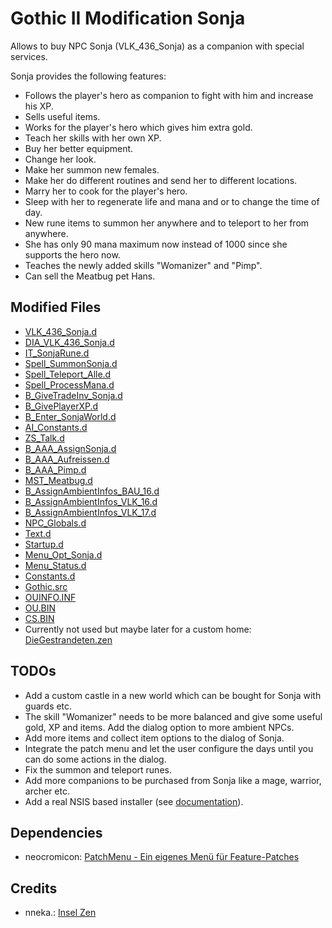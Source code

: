 # Gothic II Modification Sonja

Allows to buy NPC Sonja (VLK_436_Sonja) as a companion with special services.

Sonja provides the following features:

* Follows the player's hero as companion to fight with him and increase his XP.
* Sells useful items.
* Works for the player's hero which gives him extra gold.
* Teach her skills with her own XP.
* Buy her better equipment.
* Change her look.
* Make her summon new females.
* Make her do different routines and send her to different locations.
* Marry her to cook for the player's hero.
* Sleep with her to regenerate life and mana and or to change the time of day.
* New rune items to summon her anywhere and to teleport to her from anywhere.
* She has only 90 mana maximum now instead of 1000 since she supports the hero now.
* Teaches the newly added skills "Womanizer" and "Pimp".
* Can sell the Meatbug pet Hans.

## Modified Files

* [VLK_436_Sonja.d](./_work/Data/Scripts/Content/Story/Dialoge/VLK_436_Sonja.d)
* [DIA_VLK_436_Sonja.d](./_work/Data/Scripts/Content/Story/NPC/DIA_VLK_436_Sonja.d)
* [IT_SonjaRune.d](./_work/Data/Scripts/Content/Items/IT_SonjaRune.d)
* [Spell_SummonSonja.d](./_work/Data/Scripts/Content/AI/Magic/Spells/Spell_SummonSonja.d)
* [Spell_Teleport_Alle.d](./_work/Data/Scripts/Content/AI/Magic/Spells/Spell_Teleport_Alle.d)
* [Spell_ProcessMana.d](./_work/Data/Scripts/Content/AI/Magic/Spell_ProcessMana.d)
* [B_GiveTradeInv_Sonja.d](./_work/Data/Scripts/Content/Story/B_GiveTradeInv/B_GiveTradeInv_Sonja.d)
* [B_GivePlayerXP.d](./_work/Data/Scripts/Content/Story/B_Story/B_GivePlayerXP.d)
* [B_Enter_SonjaWorld.d](./_work/Data/Scripts/Content/Story/B_Story/B_Enter_SonjaWorld.d)
* [AI_Constants.d](./_work/Data/Scripts/Content/AI/AI_Intern/AI_Constants.d)
* [ZS_Talk.d](./_work/Data/Scripts/Content/AI/Human/ZS_Human/ZS_Talk.d)
* [B_AAA_AssignSonja.d](./_work/Data/Scripts/Content/Story/B_AssignAmbientInfos/B_AAA_AssignSonja.d)
* [B_AAA_Aufreissen.d](./_work/Data/Scripts/Content/Story/B_AssignAmbientInfos/B_AAA_Aufreissen.d)
* [B_AAA_Pimp.d](./_work/Data/Scripts/Content/Story/B_AssignAmbientInfos/B_AAA_Pimp.d)
* [MST_Meatbug.d](./_work/Data/Scripts/Content/Story/NPC/Monster/MST_Meatbug.d)
* [B_AssignAmbientInfos_BAU_16.d](./_work/Data/Scripts/Content/Story/B_AssignAmbientInfos/B_AssignAmbientInfos_BAU_16.d)
* [B_AssignAmbientInfos_VLK_16.d](./_work/Data/Scripts/Content/Story/B_AssignAmbientInfos/B_AssignAmbientInfos_VLK_16.d)
* [B_AssignAmbientInfos_VLK_17.d](./_work/Data/Scripts/Content/Story/B_AssignAmbientInfos/B_AssignAmbientInfos_VLK_17.d)
* [NPC_Globals.d](./_work/Data/Scripts/Content/Story/NPC_Globals.d)
* [Text.d](./_work/Data/Scripts/Content/Story/Text.d)
* [Startup.d](./_work/Data/Scripts/Content/Story/Startup.d)
* [Menu_Opt_Sonja.d](./_work/Data/Scripts/System/MENU/Menu_Opt_Sonja.d)
* [Menu_Status.d](./_work/Data/Scripts/System/MENU/Menu_Status.d)
* [Constants.d](./_work/Data/Scripts/Content/_intern/Constants.d)
* [Gothic.src](./_work/Data/Scripts/Content/Gothic.src)
* [OUINFO.INF](./_work/Data/Scripts/_compiled/OUINFO.INF)
* [OU.BIN](./_work/Data/Scripts/content/CUTSCENE/OU.BIN)
* [CS.BIN](./_work/Data/Scripts/content/CUTSCENE/CS.BIN)
* Currently not used but maybe later for a custom home: [DieGestrandeten.zen](./_work/Data/Worlds/Sonja/DieGestrandeten.zen)

## TODOs

* Add a custom castle in a new world which can be bought for Sonja with guards etc.
* The skill "Womanizer" needs to be more balanced and give some useful gold, XP and items. Add the dialog option to more ambient NPCs.
* Add more items and collect item options to the dialog of Sonja.
* Integrate the patch menu and let the user configure the days until you can do some actions in the dialog.
* Fix the summon and teleport runes.
* Add more companions to be purchased from Sonja like a mage, warrior, archer etc.
* Add a real NSIS based installer (see [documentation](https://wiki.worldofgothic.de/doku.php?id=nsis)).

## Dependencies

* neocromicon: [PatchMenu - Ein eigenes Menü für Feature-Patches](https://www.worldofgothic.de/modifikation/download_674.htm)

## Credits

* nneka.: [Insel Zen](https://www.worldofgothic.de/?go=moddb&action=view&fileID=429&cat=18&page=2&order=0)
